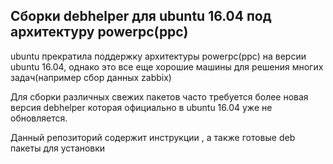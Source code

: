 <h2>Сборки debhelper для ubuntu 16.04 под архитектуру powerpc(ppc)</h2>
<p>ubuntu прекратила поддержку архитектуры powerpc(ppc) на версии ubuntu 16.04, однако это все еще хорошие машины для решения многих задач(например сбор данных zabbix)</p>
<p>Для сборки различных свежих пакетов часто требуется более новая версия debhelper которая официально в ubuntu 16.04 уже не обновляется.</p>
<p>Данный репозиторий содержит инструкции , а также готовые deb пакеты для установки</p> 